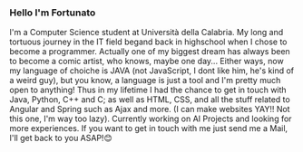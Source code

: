 ### Hello I'm Fortunato
I'm a Computer Science student at Università della Calabria.
My long and tortuous journey in the IT field begand back in highschool when I chose to become a programmer.
Actually one of my biggest dream has always been to become a comic artist, who knows, maybe one day...
Either ways, now my language of choiche is JAVA (not JavaScript, I dont like him, he's kind of a weird guy), but you know, a language is just a tool and I'm pretty much open to anything!
Thus in my lifetime I had the chance to get in touch with Java, Python, C++ and C; as well as HTML, CSS, and all the stuff related to Angular and Spring such as Ajax and more. (I can make websites YAY!! Not this one, I'm way too lazy).
Currently working on AI Projects and looking for more experiences. If you want to get in touch with me just send me a Mail, I'll get back to you ASAP!😊


<!--
**Tulorolo/Tulorolo** is a ✨ _special_ ✨ repository because its `README.md` (this file) appears on your GitHub profile.

Here are some ideas to get you started:

- 🔭 I’m currently working on ...
- 🌱 I’m currently learning ...
- 👯 I’m looking to collaborate on ...
- 🤔 I’m looking for help with ...
- 💬 Ask me about ...
- 📫 How to reach me: ...
- 😄 Pronouns: ...
- ⚡ Fun fact: ...
-->
